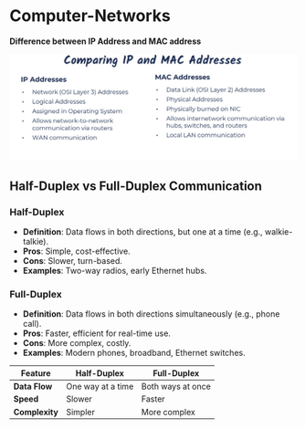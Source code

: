 # Computer-Networks

**Difference between IP Address and MAC address**

![ipmac](ipmac.jpg)


## Half-Duplex vs Full-Duplex Communication

### Half-Duplex
- **Definition**: Data flows in both directions, but one at a time (e.g., walkie-talkie).
- **Pros**: Simple, cost-effective.
- **Cons**: Slower, turn-based.
- **Examples**: Two-way radios, early Ethernet hubs.

### Full-Duplex
- **Definition**: Data flows in both directions simultaneously (e.g., phone call).
- **Pros**: Faster, efficient for real-time use.
- **Cons**: More complex, costly.
- **Examples**: Modern phones, broadband, Ethernet switches.

| Feature       | Half-Duplex         | Full-Duplex         |
|---------------|---------------------|---------------------|
| **Data Flow** | One way at a time   | Both ways at once   |
| **Speed**     | Slower              | Faster              |
| **Complexity**| Simpler             | More complex        |


